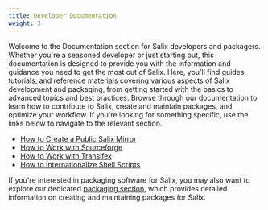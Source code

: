 ```yaml
---
title: Developer Documentation
weight: 3
---
```


Welcome to the Documentation section for Salix developers and packagers.
Whether you're a seasoned developer or just starting out, this documentation is
designed to provide you with the information and guidance you need to get the
most out of Salix. Here, you'll find guides, tutorials, and reference materials
covering various aspects of Salix development and packaging, from getting
started with the basics to advanced topics and best practices. Browse through
our documentation to learn how to contribute to Salix, create and maintain
packages, and optimize your workflow. If you're looking for something specific,
use the links below to navigate to the relevant section.

- [How to Create a Public Salix Mirror](/dev/create-public-mirror)
- [How to Work with Sourceforge](/dev/work-with-sourceforge)
- [How to Work with Transifex](/dev/transifex)
- [How to Internationalize Shell Scripts](/dev/internationalize-shell-scripts)

If you're interested in packaging software for Salix, you may also want to
explore our dedicated [packaging section](/dev/packaging), which provides
detailed information on creating and maintaining packages for Salix.
